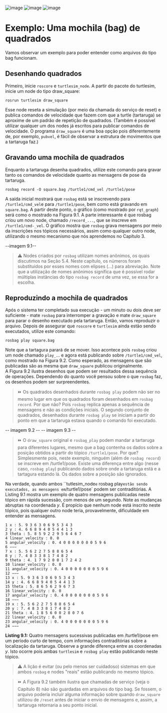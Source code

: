 ![image](https://user-images.githubusercontent.com/48807586/126534305-01335224-fdb1-49ff-9fb7-64b2d927766f.png)
![image](https://user-images.githubusercontent.com/48807586/126534318-f3bdd82f-d1bd-4640-8d97-1dd54aab5404.png)
![image](https://user-images.githubusercontent.com/48807586/126534323-cfc57284-efa2-4352-844a-91cd72b2fabe.png)

# Exemplo: Uma mochila (bag) de quadrados

Vamos observar um exemplo para poder entender como arquivos do tipo bag funcionam. 

## Desenhando quadrados
Primeiro, inicie `roscore` e `turtlesim_node`. A partir do pacote do turtlesim, inicie um node do tipo draw_square:

```
rosrun turtlesim draw_square
```
Esse node reseta a simulação (por meio da chamada do serviço de reset) e publica comandos de velocidade que fazem com que
a turtle (tartaruga) se aproxime de um padrão de repetição de quadrados. (Também é possível utilizar qualquer um dos nodes
já escritos para publicar comandos de velocidade. O programa `draw_square` é uma boa opção pois diferentemente de, por exemplo,
`pubvel`, é fácil de observar a estrutura de movimentos que a tartaruga faz.)  

## Gravando uma mochila de quadrados

Enquanto a tartaruga desenha quadrados, utilize este comando para gravar tanto os comandos de velocidade quanto as mensagens de
pose da tartaruga. 

```
rosbag record -O square.bag /turtle1/cmd_vel /turtle1/pose
```  

A saída inicial mostrará que `rosbag` está se inscrevendo para `/turtle1/cmd_vel`e para `/turtle1/pose`, bem como está gravando
em `square.bag`. A partir deste ponto, o gráfico (como mostrado por `rqt_graph`) será como o mostrado na Figura 9.1. A parte interessante é
que rosbag criou um novo node, chamado `/record_...`, que se inscreve em `/turtle1/cmd-_vel`. O gráfico mostra que `rosbag` grava mensagens
por meio da inscrições nos tópicos necessários, assim como qualquer outro node, utilizando o mesmo mecanismo que nós aprendemos no Capítulo 3.  

--imagem 9.1--

> ⚠️ Nodes criados por `rosbag` utilizam nomes anônimos, os quais discutimos na Seção 5.4. Neste capítulo, os números foram substituídos
por esses nomes com elipses (...) para abreviação. Note que a utilização de nomes anônimos significa que é possível rodar múltiplas instâncias
do tipo `rosbag record` de uma vez, se essa for a escolha.  

## Reproduzindo a mochila de quadrados

Após o sistema ter completado sua execução - um minuto ou dois deve ser suficiente - mate `rosbag` para interromper a gravação e
mate `draw_square` para parar o desenho executado pela tartaruga. Então, vamos reproduzir o arquivo. Depois de assegurar que `roscore`
e `turtlesim` ainda estão sendo executados, utilize este comando: 

```
rosbag play square.bag
```

Note que a tartagura parará de se mover. Isso acontece pois `rosbag` criou um node chamado `play_`... e agora está publicando sobre
`/turtle1/cmd_vel`, como mostrado na Figura 9.2. Como esperado, as mensagens que são publicadas são as mesma que `draw_square` publicou
originalmente.   
A Figura 9.2 ilustra desenhos que podem ser resultados dessa sequência de operações. Dependendo do quanto você pensou sobre o que `rosbag`
faz, os desenhos podem ser surpreendentes. 

> ⏩ Os quadrados desenhados durante `rosbag play` podem não ser no mesmo lugar em que os quadrados foram desenhados em `rosbag record`.
Por que não? Pois `rosbag` replica apenas a sequência de mensagens e não as condições iniciais. O segundo conjunto de quadrados, desenhados
durante `rosbag play` se iniciam a partir do ponto em que a tartaruga estava quando o comando foi executado. 

-- imagem 9.2 --
-- imagem 9.3 --

> ⏩ O `draw_square` original e `rosbag_play` podem mandar a tartaruga para diferentes lugares, mesmo que a bag contenha os dados
sobre a posição obtidos a partir do tópico `/turtle1/pose`. Por que? Simplesmente pois, neste exemplo, ninguém (além de `rosbag record`)
se inscreve em /turtle1/pose. Existe uma diferença entre algo (nesse caso, `rosbag play`) publicando dados sobre onde a tartaruga está e
a tartagura estando lá. Os dados sobre a posição são ignorados.   

Na verdade, quando ambos ``tutlesim_node` e ` rosbag play` estão sendo executados, as mensagens em `/turtle1/pose` podem ser contraditórias.
A Listing 9.1 mostra um exemplo de quatro mensagens publicadas neste tópico em rápida sucessão, com menos de um segundo. Note as mudanças
abruptas na coordenada *y*. É propício que nenhum node está inscrito neste tópico, pois qualquer outro node teria, provavelmente, dificuldade 
em entender as mensagens.   

```
1 x : 5. 9 3 6 3 0 6 9 5 3 4 3
2 y : 4. 6 6 8 9 4 0 5 4 4 1 3
3 theta : 5. 8 5 9 2 2 9 5 6 4 6 7
4 linear_velocity : 0. 0
5 angular_velocity : 0. 4 0 0 0 0 0 0 0 5 9 6
6 −−−
7 x : 5. 5 6 2 2 7 5 8 8 6 5 4
8 y : 7. 4 8 3 3 8 1 7 4 8 2
9 theta : 4. 1 7 9 2 0 0 1 7 2 4 2
10 linear_velocity : 0. 0
11 angular_velocity : 0. 4 0 0 0 0 0 0 0 5 9 6
12 −−−
13 x : 5. 9 3 6 3 0 6 9 5 3 4 3
14 y : 4. 6 6 8 9 4 0 5 4 4 1 3
15 theta : 5. 8 6 5 6 2 9 6 7 3
16 linear_velocity : 0. 0
17 angular_velocity : 0. 4 0 0 0 0 0 0 0 5 9 6
18 −−−
19 x : 5. 5 6 2 2 7 5 8 8 6 5 4
20 y : 7. 4 8 3 3 8 1 7 4 8 2
21 theta : 4. 1 8 5 6 0 0 2 8 0 7 6
22 linear_velocity : 0. 0
23 angular_velocity : 0. 4 0 0 0 0 0 0 0 5 9 6
24 −−−
```
**Listing 9.1:** Quatro mensagens sucessivas publicadas em /turtle1/pose em um período curto de tempo, com informações contraditórias
sobre a localização da tartaruga. Observe a grande diferença entre as coordenadas *y*. Isto ocorre pois ambas `turtlesim` e `rosbag play`
estão publicando neste tópico.  

> ⚠️ A lição é evitar (ou pelo menos ser cuidadoso) sistemas em que ambos `rosbag` e nodes "reais" estão publicando no mesmo tópico.  

> ⏩ A Figura 9.2 também ilustra que chamadas de serviço (veja o Capítulo 8) não são guardadas em arquivos do tipo bag. Se fossem, o arquivo
poderia incluir alguma informação sobre quando `draw_square` utilizou de `/reset` antes de iniciar o envio de mensagens e, assim,
a tartaruga retornaria a seu ponto inicial. 




